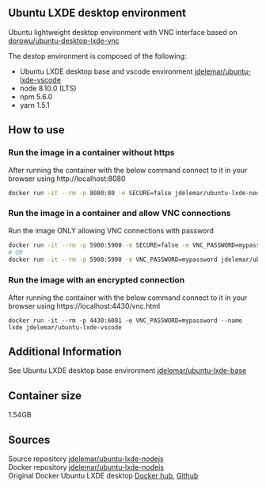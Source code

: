## Ubuntu LXDE desktop environment
Ubuntu lightweight desktop environment with VNC interface based on [dorowu/ubuntu-desktop-lxde-vnc](https://hub.docker.com/r/dorowu/ubuntu-desktop-lxde-vnc/)  
  
The destop environment is composed of the following:
- Ubuntu LXDE desktop base and vscode environment [jdelemar/ubuntu-lxde-vscode](https://hub.docker.com/r/jdelemar/ubuntu-lxde-vscode/)
- node 8.10.0 (LTS)
- npm 5.6.0
- yarn 1.5.1

## How to use
### Run the image in a container without https
After running the container with the below command connect to it in your browser using http://localhost:8080
```bash
docker run -it --rm -p 8080:80 -e SECURE=false jdelemar/ubuntu-lxde-nodejs
```

### Run the image in a container and allow VNC connections
Run the image ONLY allowing VNC connections with password
```bash
docker run -it --rm -p 5900:5900 -e SECURE=false -e VNC_PASSWORD=mypassword jdelemar/ubuntu-lxde-nodejs
# OR
docker run -it --rm -p 5900:5900 -e VNC_PASSWORD=mypassword jdelemar/ubuntu-lxde-nodejs
```  

### Run the image with an encrypted connection
After running the container with the below command connect to it in your browser using https://localhost:4430/vnc.html
```console
docker run -it --rm -p 4430:6081 -e VNC_PASSWORD=mypassword --name lxde jdelemar/ubuntu-lxde-vscode
```  

## Additional Information
See Ubuntu LXDE desktop base environment [jdelemar/ubuntu-lxde-base](https://hub.docker.com/r/jdelemar/ubuntu-lxde-base/)  
  
## Container size
1.54GB  

## Sources
Source repository [jdelemar/ubuntu-lxde-nodejs](https://github.com/JDelemar/dockerfiles/tree/master/ubuntu-lxde-nodejs)  
Docker repository [jdelemar/ubuntu-lxde-nodejs](https://hub.docker.com/r/jdelemar/ubuntu-lxde-nodejs/)  
Original Docker Ubuntu LXDE desktop [Docker hub](https://hub.docker.com/r/dorowu/ubuntu-desktop-lxde-vnc/), [Github](https://github.com/fcwu/docker-ubuntu-vnc-desktop)
